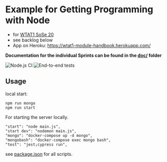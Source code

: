 # Example for Getting Programming with Node

* for [WTAT1 SoSe 20](https://bkleinen.github.io/classes/ss2020/wtat1/topics/topic-04-first-express-app/)
* see backlog below
* App on Heroku: https://wtat1-module-handbook.herokuapp.com/

__Documentation for the individual Sprints can be found in the [doc/](doc/) folder__
 
 ![Node.js CI](https://github.com/htw-imi-wtat1/module-handbook/workflows/Node.js%20CI/badge.svg)
 ![End-to-end tests](https://github.com/htw-imi-wtat1/module-handbook/workflows/End-to-end%20tests/badge.svg?branch=master)

## Usage

local start: 


    npm run mongo
    npm run start

For starting the server locally.


    "start": "node main.js",
    "start dev": "nodemon main.js",
    "mongo": "docker-compose up -d mongo",
    "mongobash": "docker-compose exec mongo bash",
    "test": "jest;cypress run",

see [package.json](./package.json) for all scripts.

  

